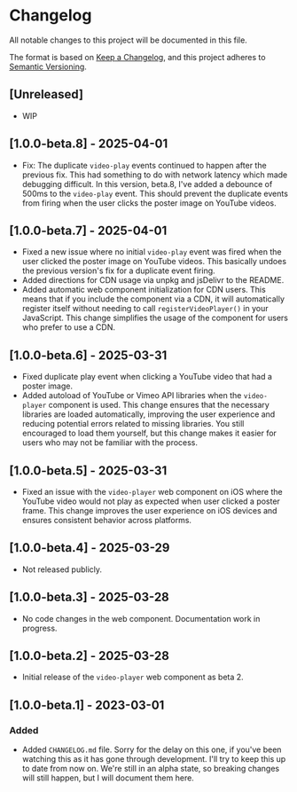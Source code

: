 # Changelog

All notable changes to this project will be documented in this file.

The format is based on [Keep a Changelog](https://keepachangelog.com/en/1.0.0/),
and this project adheres to [Semantic Versioning](https://semver.org/spec/v2.0.0.html).

## [Unreleased]

- WIP

## [1.0.0-beta.8] - 2025-04-01

- Fix: The duplicate `video-play` events continued to happen after the previous fix. This had something to do with network latency which made debugging difficult. In this version, beta.8, I've added a debounce of 500ms to the `video-play` event. This should prevent the duplicate events from firing when the user clicks the poster image on YouTube videos.

## [1.0.0-beta.7] - 2025-04-01

- Fixed a new issue where no initial `video-play` event was fired when the user clicked the poster image on YouTube videos. This basically undoes the previous version's fix for a duplicate event firing.
- Added directions for CDN usage via unpkg and jsDelivr to the README.
- Added automatic web component initialization for CDN users. This means that if you include the component via a CDN, it will automatically register itself without needing to call `registerVideoPlayer()` in your JavaScript. This change simplifies the usage of the component for users who prefer to use a CDN.

## [1.0.0-beta.6] - 2025-03-31

- Fixed duplicate play event when clicking a YouTube video that had a poster image.
- Added autoload of YouTube or Vimeo API libraries when the `video-player` component is used. This change ensures that the necessary libraries are loaded automatically, improving the user experience and reducing potential errors related to missing libraries. You still encouraged to load them yourself, but this change makes it easier for users who may not be familiar with the process.

## [1.0.0-beta.5] - 2025-03-31

- Fixed an issue with the `video-player` web component on iOS where the YouTube video would not play as expected when user clicked a poster frame. This change improves the user experience on iOS devices and ensures consistent behavior across platforms.

## [1.0.0-beta.4] - 2025-03-29

- Not released publicly.

## [1.0.0-beta.3] - 2025-03-28

- No code changes in the web component. Documentation work in progress.

## [1.0.0-beta.2] - 2025-03-28

- Initial release of the `video-player` web component as beta 2.

## [1.0.0-beta.1] - 2023-03-01

### Added

- Added `CHANGELOG.md` file. Sorry for the delay on this one, if you've been watching this as it has gone through development. I'll try to keep this up to date from now on. We're still in an alpha state, so breaking changes will still happen, but I will document them here.
